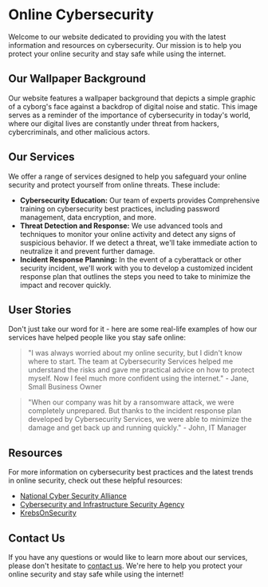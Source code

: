 <!--font:Montserrat-->

# Online Cybersecurity

Welcome to our website dedicated to providing you with the latest information and resources on cybersecurity. Our mission is to help you protect your online security and stay safe while using the internet.

## Our Wallpaper Background

Our website features a wallpaper background that depicts a simple graphic of a cyborg's face against a backdrop of digital noise and static. This image serves as a reminder of the importance of cybersecurity in today's world, where our digital lives are constantly under threat from hackers, cybercriminals, and other malicious actors.

## Our Services

We offer a range of services designed to help you safeguard your online security and protect yourself from online threats. These include:

-   **Cybersecurity Education:** Our team of experts provides Com<wbr>pre<wbr>hen<wbr>sive training on cybersecurity best practices, including password management, data encryption, and more.
-   **Threat Detection and Response:** We use advanced tools and techniques to monitor your online activity and detect any signs of suspicious behavior. If we detect a threat, we'll take immediate action to neutralize it and prevent further damage.
-   **Incident Response Planning:** In the event of a cyberattack or other security incident, we'll work with you to develop a customized incident response plan that outlines the steps you need to take to minimize the impact and recover quickly.

## User Stories

Don't just take our word for it - here are some real-life examples of how our services have helped people like you stay safe online:

> "I was always worried about my online security, but I didn't know where to start. The team at Cybersecurity Services helped me understand the risks and gave me practical advice on how to protect myself. Now I feel much more confident using the internet." - Jane, Small Business Owner

> "When our company was hit by a ransomware attack, we were completely unprepared. But thanks to the incident response plan developed by Cybersecurity Services, we were able to minimize the damage and get back up and running quickly." - John, IT Manager

## Resources

For more information on cybersecurity best practices and the latest trends in online security, check out these helpful resources:

-   [National Cyber Security Alliance](#)
-   [Cybersecurity and Infrastructure Security Agency](#)
-   [KrebsOnSecurity](#)

## Contact Us

If you have any questions or would like to learn more about our services, please don't hesitate to [contact us](#). We're here to help you protect your online security and stay safe while using the internet!

<!--

Write me content for website with wallpaper which alt text is:

"A wallpaper with a simple graphic of a cyborg's face, against a background of digital noise and static."

The name/title of the page should not be 1:1 copy of the alt text but rather a real content of the website which is using this wallpaper.

- Use markdown format
- Start with heading
- Heading should be short and concise
- The content should look like a real website
- The website should not be about the wallpaper, wallpaper is just a related background
- Heading should be contain work "wallpaper" or "background"
- Include real sections like references, contact, user stories, etc. use things relevant to the page purpose.
- Feel free to use structure like headings, bullets, numbering, blockquotes, paragraphs, horizontal lines, etc.
- You can use formatting like bold or _italic_
- You can include UTF-8 emojis
- Links should be only #hash anchors (and you can refer to the document itself)
- Do not include images


---


# Cybersecurity for the Future: Protecting Your Digital Identity

Welcome to our website dedicated to providing you with the latest information and resources on cybersecurity. Our mission is to help you protect your digital identity and stay safe online.

## Wallpaper Background

As you browse through our site, you'll notice a striking wallpaper background featuring a simple graphic of a cyborg's face against a backdrop of digital noise and static. This image serves as a reminder of the importance of cybersecurity in today's world, where our digital lives are constantly under threat from hackers, cybercriminals, and other malicious actors.

## Our Services

We offer a range of services designed to help you safeguard your digital identity and protect yourself from online threats. These include:

- **Cybersecurity Education:** Our team of experts provides Com<wbr>pre<wbr>hen<wbr>sive training on cybersecurity best practices, including password management, data encryption, and more.
- **Threat Detection and Response:** We use advanced tools and techniques to monitor your digital footprint and detect any signs of suspicious activity. If we detect a threat, we'll take immediate action to neutralize it and prevent further damage.
- **Incident Response Planning:** In the event of a cyberattack or other security incident, we'll work with you to develop a customized incident response plan that outlines the steps you need to take to minimize the impact and recover quickly.

## User Stories

Don't just take our word for it - here are some real-life examples of how our services have helped people like you stay safe online:

> "I was always worried about my online security, but I didn't know where to start. The team at Cybersecurity for the Future helped me understand the risks and gave me practical advice on how to protect myself. Now I feel much more confident using the internet." - Jane, Small Business Owner

> "When our company was hit by a ransomware attack, we were completely unprepared. But thanks to the incident response plan developed by Cybersecurity for the Future, we were able to minimize the damage and get back up and running quickly." - John, IT Manager

## References

For more information on cybersecurity best practices and the latest trends in online security, check out these helpful resources:

- [National Cyber Security Alliance](#)
- [Cybersecurity and Infrastructure Security Agency](#)
- [KrebsOnSecurity](#)

## Contact Us

If you have any questions or would like to learn more about our services, please don't hesitate to [contact us](#). We're here to help you stay safe online!


---


Heading is too long, rewrite whole content.


---


# Protect Your Digital Identity with Cybersecurity for the Future

Welcome to our website dedicated to providing you with the latest information and resources on cybersecurity. Our mission is to help you protect your digital identity and stay safe online.

## Our Wallpaper Background

Our website features a striking wallpaper background that serves as a reminder of the importance of cybersecurity in today's world. The wallpaper depicts a simple graphic of a cyborg's face against a backdrop of digital noise and static.

## Our Services

We offer a range of services designed to help you safeguard your digital identity and protect yourself from online threats. These include:

- **Cybersecurity Education:** Our team of experts provides Com<wbr>pre<wbr>hen<wbr>sive training on cybersecurity best practices, including password management, data encryption, and more.
- **Threat Detection and Response:** We use advanced tools and techniques to monitor your digital footprint and detect any signs of suspicious activity. If we detect a threat, we'll take immediate action to neutralize it and prevent further damage.
- **Incident Response Planning:** In the event of a cyberattack or other security incident, we'll work with you to develop a customized incident response plan that outlines the steps you need to take to minimize the impact and recover quickly.

## User Stories

Don't just take our word for it - here are some real-life examples of how our services have helped people like you stay safe online:

> "I was always worried about my online security, but I didn't know where to start. The team at Cybersecurity for the Future helped me understand the risks and gave me practical advice on how to protect myself. Now I feel much more confident using the internet." - Jane, Small Business Owner

> "When our company was hit by a ransomware attack, we were completely unprepared. But thanks to the incident response plan developed by Cybersecurity for the Future, we were able to minimize the damage and get back up and running quickly." - John, IT Manager

## Resources

For more information on cybersecurity best practices and the latest trends in online security, check out these helpful resources:

- [National Cyber Security Alliance](#)
- [Cybersecurity and Infrastructure Security Agency](#)
- [KrebsOnSecurity](#)

## Contact Us

If you have any questions or would like to learn more about our services, please don't hesitate to [contact us](#). We're here to help you protect your digital identity and stay safe online!


---


Heading is too long, rewrite whole content.


---


# Cybersecurity for Your Digital Identity

Welcome to our website dedicated to providing you with the latest information and resources on cybersecurity. Our mission is to help you protect your digital identity and stay safe online.

## Our Wallpaper Background

Our website features a wallpaper background that depicts a simple graphic of a cyborg's face against a backdrop of digital noise and static. This image serves as a reminder of the importance of cybersecurity in today's world, where our digital lives are constantly under threat from hackers, cybercriminals, and other malicious actors.

## Our Services

We offer a range of services designed to help you safeguard your digital identity and protect yourself from online threats. These include:

- **Cybersecurity Education:** Our team of experts provides Com<wbr>pre<wbr>hen<wbr>sive training on cybersecurity best practices, including password management, data encryption, and more.
- **Threat Detection and Response:** We use advanced tools and techniques to monitor your digital footprint and detect any signs of suspicious activity. If we detect a threat, we'll take immediate action to neutralize it and prevent further damage.
- **Incident Response Planning:** In the event of a cyberattack or other security incident, we'll work with you to develop a customized incident response plan that outlines the steps you need to take to minimize the impact and recover quickly.

## User Stories

Don't just take our word for it - here are some real-life examples of how our services have helped people like you stay safe online:

> "I was always worried about my online security, but I didn't know where to start. The team at Cybersecurity for Your Digital Identity helped me understand the risks and gave me practical advice on how to protect myself. Now I feel much more confident using the internet." - Jane, Small Business Owner

> "When our company was hit by a ransomware attack, we were completely unprepared. But thanks to the incident response plan developed by Cybersecurity for Your Digital Identity, we were able to minimize the damage and get back up and running quickly." - John, IT Manager

## Resources

For more information on cybersecurity best practices and the latest trends in online security, check out these helpful resources:

- [National Cyber Security Alliance](#)
- [Cybersecurity and Infrastructure Security Agency](#)
- [KrebsOnSecurity](#)

## Contact Us

If you have any questions or would like to learn more about our services, please don't hesitate to [contact us](#). We're here to help you protect your digital identity and stay safe online!


---


Heading is too long, rewrite whole content.


---


# Protect Your Online Security with Cybersecurity Services

Welcome to our website dedicated to providing you with the latest information and resources on cybersecurity. Our mission is to help you protect your online security and stay safe while using the internet.

## Our Wallpaper Background

Our website features a wallpaper background that depicts a simple graphic of a cyborg's face against a backdrop of digital noise and static. This image serves as a reminder of the importance of cybersecurity in today's world, where our digital lives are constantly under threat from hackers, cybercriminals, and other malicious actors.

## Our Services

We offer a range of services designed to help you safeguard your online security and protect yourself from online threats. These include:

- **Cybersecurity Education:** Our team of experts provides Com<wbr>pre<wbr>hen<wbr>sive training on cybersecurity best practices, including password management, data encryption, and more.
- **Threat Detection and Response:** We use advanced tools and techniques to monitor your online activity and detect any signs of suspicious behavior. If we detect a threat, we'll take immediate action to neutralize it and prevent further damage.
- **Incident Response Planning:** In the event of a cyberattack or other security incident, we'll work with you to develop a customized incident response plan that outlines the steps you need to take to minimize the impact and recover quickly.

## User Stories

Don't just take our word for it - here are some real-life examples of how our services have helped people like you stay safe online:

> "I was always worried about my online security, but I didn't know where to start. The team at Cybersecurity Services helped me understand the risks and gave me practical advice on how to protect myself. Now I feel much more confident using the internet." - Jane, Small Business Owner

> "When our company was hit by a ransomware attack, we were completely unprepared. But thanks to the incident response plan developed by Cybersecurity Services, we were able to minimize the damage and get back up and running quickly." - John, IT Manager

## Resources

For more information on cybersecurity best practices and the latest trends in online security, check out these helpful resources:

- [National Cyber Security Alliance](#)
- [Cybersecurity and Infrastructure Security Agency](#)
- [KrebsOnSecurity](#)

## Contact Us

If you have any questions or would like to learn more about our services, please don't hesitate to [contact us](#). We're here to help you protect your online security and stay safe while using the internet!


---


Write me a Google font which is best fitting for the website.

Pick from the list:
- Roboto
- Futura
- Open Sans
- Orbitron
- Lobster
- Raleway
- Montserrat
- Poppins
- Alegreya
- IBM Plex Sans
- Playfair Display
- Barlow Condensed
- Great Vibes
- Inter
- Dancing Script
- Lato
- Exo 2


Write just the font name nothing else.


---


Montserrat

-->
